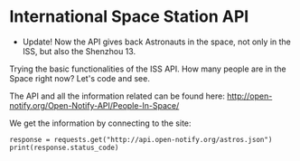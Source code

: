 # International Space Station API

- Update! Now the API gives back Astronauts in the space, not only in the ISS, but also the Shenzhou 13.

Trying the basic functionalities of the ISS API. How many people are in the Space right now? Let's code and see.

The API and all the information related can be found here: http://open-notify.org/Open-Notify-API/People-In-Space/

We get the information by connecting to the site:
```
response = requests.get("http://api.open-notify.org/astros.json")
print(response.status_code)
```
